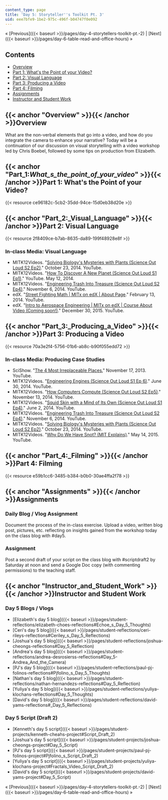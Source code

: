 ```yaml
---
content_type: page
title: 'Day 5: Storyteller''s Toolkit Pt. 3'
uid: eee7bfe9-1be2-975c-496f-b04747f0e092
---
```


« [Previous]({{< baseurl >}}/pages/day-4-storytellers-toolkit-pt.-2) | [Next]({{< baseurl >}}/pages/day-6-table-read-and-office-hours) »

Contents
--------

*   [Overview](#Overview)
*   [Part 1: What's the Point of your Video?](#Part_1:_What_s_the_point_of_your_video_)
*   [Part 2: Visual Language](#Part_2:_Visual_Language)
*   [Part 3: Producing a Video](#Part_3:_Producing_a_Video)
*   [Part 4: Filming](#Part_4:_Filming)
*   [Assignments](#Assignments)
*   [Instructor and Student Work](#Instructor_and_Student_Work)

{{< anchor "Overview" >}}{{< /anchor >}}Overview
------------------------------------------------

What are the non-verbal elements that go into a video, and how do you integrate the camera to enhance your narrative? Today will be a continuation of our discussion on visual storytelling with a video workshop led by Chris Boebel, followed by some tips on production from Elizabeth.

{{< anchor "Part_1:_What_s_the_point_of_your_video_" >}}{{< /anchor >}}Part 1: What's the Point of your Video?
--------------------------------------------------------------------------------------------------------------

{{< resource ce96182c-5cb2-35dd-94ce-15d0eb38d20e >}}

{{< anchor "Part_2:_Visual_Language" >}}{{< /anchor >}}Part 2: Visual Language
------------------------------------------------------------------------------

{{< resource 2f8409ce-b7ab-8635-da89-199f48928e8f >}}

### In-class Media: Visual Language

*   MITK12Videos. "[Solving Biology's Mysteries with Plants (Science Out Loud S2 Ep2)](https://youtu.be/K9mhXBOhuHU)." October 23, 2014. YouTube.
*   MITK12Videos. "[How To Discover A New Planet (Science Out Loud S1 Ep1)](https://youtu.be/4RarO2wS14Q)." YouTube. May 12, 2014.
*   MITK12Videos. "[Engineering Trash Into Treasure (Science Out Loud S2 Ep4)](https://youtu.be/GzhFgEYiVyY)." November 6, 2014. YouTube.
*   edX. "[Street Fighting Math | MITx on edX | About Page](https://youtu.be/u23ZUSu7-HY)." February 13, 2014. YouTube.
*   edX. "[Intro to Aerospace Engineering | MITx on edX | Course About Video (Coming soon!)](https://youtu.be/Nugc_RO56cQ)." December 30, 2015. YouTube.

{{< anchor "Part_3:_Producing_a_Video" >}}{{< /anchor >}}Part 3: Producing a Video
----------------------------------------------------------------------------------

{{< resource 70a3e2f4-5756-01b6-ab8c-b90f055edd72 >}}

### In-class Media: Producing Case Studies

*   SciShow. "[The 4 Most Irreplaceable Places.](https://youtu.be/nsp2VLsie_E)" November 17, 2013. YouTube.
*   MITK12Videos. "[Engineering Engines (Science Out Loud S1 Ep 6)](https://youtu.be/y2vzH1MjRqQ)." June 30, 2014. YouTube.
*   MITK12Videos. "[How Computers Compute (Science Out Loud S2 Ep5)](https://youtu.be/8cVsgFN3hSM)." November 13, 2014. YouTube.
*   MITK12Videos. "[Squid Skin with a Mind of Its Own (Science Out Loud S1 Ep4)](https://youtu.be/mlzxxD9A07E)." June 2, 2014. YouTube.
*   MITK12Videos. "[Engineering Trash Into Treasure (Science Out Loud S2 Ep4)](https://youtu.be/GzhFgEYiVyY)." November 6, 2014. YouTube.
*   MITK12Videos. "[Solving Biology's Mysteries with Plants (Science Out Loud S2 Ep2)](https://youtu.be/K9mhXBOhuHU)." October 23, 2014. YouTube.
*   MITK12Videos. "[Why Do We Have Snot? (MIT Explains)](https://youtu.be/zDo-UG3i75o)." May 14, 2015. YouTube.

{{< anchor "Part_4:_Filming" >}}{{< /anchor >}}Part 4: Filming
--------------------------------------------------------------

{{< resource e59b1cc6-3485-b384-b0b0-30ae4ffa2f78 >}}

{{< anchor "Assignments" >}}{{< /anchor >}}Assignments
------------------------------------------------------

### Daily Blog / Vlog Assignment

Document the process of the in-class exercise. Upload a video, written blog post, pictures, etc. reflecting on insights gained from the workshop today on the class blog with #day5.

### Assignment

Post a second draft of your script on the class blog with #scriptdraft2 by Saturday at noon and send a Google Doc copy (with commenting permissions) to the teaching staff.

{{< anchor "Instructor_and_Student_Work" >}}{{< /anchor >}}Instructor and Student Work
--------------------------------------------------------------------------------------

### Day 5 Blogs / Vlogs

*   [Elizabeth's day 5 blog]({{< baseurl >}}/pages/student-reflections/elizabeth-choes-reflections#Echoe_s_Day_5_Thoughts)
*   [Ceri's day 5 blog]({{< baseurl >}}/pages/student-reflections/ceri-rileys-reflections#Ceriley_s_Day_5_Reflections)
*   [Joshua's day 5 blog]({{< baseurl >}}/pages/student-reflections/joshua-cheongs-reflections#Day_5_Reflection)
*   [Andrea's day 5 blog]({{< baseurl >}}/pages/student-reflections/andrea-desrosierss-reflections#Day_5-Andrea_And_the_Camera)
*   [PJ's day 5 blog]({{< baseurl >}}/pages/student-reflections/paul-pj-folinos-reflections#Pjfolino_s_Day_5_Thoughts)
*   [Nathan's day 5 blog]({{< baseurl >}}/pages/student-reflections/nathan-hernandezs-reflections#Day_5_Reflection)
*   [Yuliya's day 5 blog]({{< baseurl >}}/pages/student-reflections/yuliya-klochans-reflections#Day_5_Thoughts)
*   [David's day 5 blog]({{< baseurl >}}/pages/student-reflections/david-yams-reflections#_Day_5_Reflections)

### Day 5 Script (Draft 2)

*   [Kenneth's day 5 script]({{< baseurl >}}/pages/student-projects/kenneth-cheahs-project#Script_Draft_2)
*   [Joshua's day 5 script]({{< baseurl >}}/pages/student-projects/joshua-cheongs-project#Day_5_Script)
*   [PJ's day 5 script]({{< baseurl >}}/pages/student-projects/paul-pj-folinos-project#Pjfolino_s_Script_Draft_2)
*   [Yuliya's day 5 script]({{< baseurl >}}/pages/student-projects/yuliya-klochans-project#Fractals_Video_Script_Draft_2)
*   [David's day 5 script]({{< baseurl >}}/pages/student-projects/david-yams-project#Day_5_Script)

« [Previous]({{< baseurl >}}/pages/day-4-storytellers-toolkit-pt.-2) | [Next]({{< baseurl >}}/pages/day-6-table-read-and-office-hours) »